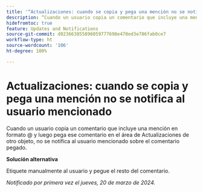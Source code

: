 ```yaml
---
title: '“Actualizaciones: cuando se copia y pega una mención no se notifica al usuario mencionado”'
description: “Cuando un usuario copia un comentario que incluye una mención en formato @ y luego pega ese comentario en el área de Actualizaciones de otro objeto, no se notifica al usuario mencionado sobre el comentario pegado”.
hidefromtoc: true
feature: Updates and Notifications
source-git-commit: d023663855896059777698e470ed3e786fab0ce7
workflow-type: ht
source-wordcount: '106'
ht-degree: 100%

---
```



# Actualizaciones: cuando se copia y pega una mención no se notifica al usuario mencionado

Cuando un usuario copia un comentario que incluye una mención en formato @ y luego pega ese comentario en el área de Actualizaciones de otro objeto, no se notifica al usuario mencionado sobre el comentario pegado.

**Solución alternativa**

Etiquete manualmente al usuario y pegue el resto del comentario.

_Notificado por primera vez el jueves, 20 de marzo de 2024._
